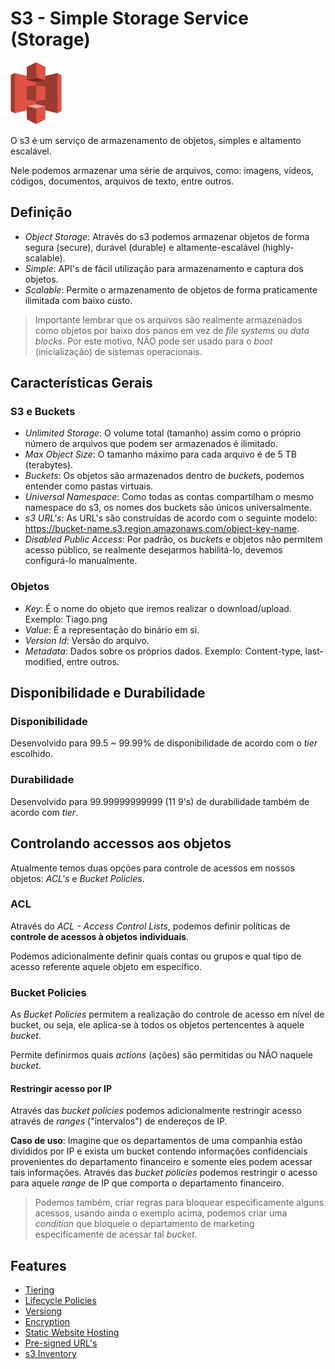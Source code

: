 # S3 - Simple Storage Service (Storage)

<img height=100px; alt="s3" src="../../../../images/s3.png" />

O s3 é um serviço de armazenamento de objetos, simples e altamento escalável.

Nele podemos armazenar uma série de arquivos, como: imagens, vídeos, códigos, documentos, arquivos de texto, entre outros.

## Definição

- *Object Storage*: Através do s3 podemos armazenar objetos de forma segura (secure), durável (durable) e altamente-escalável (highly-scalable).
- *Simple*: API's de fácil utilização para armazenamento e captura dos objetos.
- *Scalable*: Permite o armazenamento de objetos de forma praticamente ilimitada com baixo custo.

> Importante lembrar que os arquivos são realmente armazenados como objetos por baixo dos panos em vez de *file systems* ou *data blocks*. Por este motivo, NÃO pode ser usado para o *boot* (inicialização) de sistemas operacionais.

## Características Gerais

### S3 e Buckets

- *Unlimited Storage*: O volume total (tamanho) assim como o próprio número de arquivos que podem ser armazenados é ilimitado.
- *Max Object Size*: O tamanho máximo para cada arquivo é de 5 TB (terabytes).
- *Buckets*: Os objetos são armazenados dentro de *buckets*, podemos entender como pastas virtuais.
- *Universal Namespace*: Como todas as contas compartilham o mesmo namespace do s3, os nomes dos buckets são únicos universalmente.
- *s3 URL's*: As URL's são construídas de acordo com o seguinte modelo: https://bucket-name.s3.region.amazonaws.com/object-key-name.
- *Disabled Public Access*: Por padrão, os *buckets* e objetos não permitem acesso público, se realmente desejarmos habilitá-lo, devemos configurá-lo manualmente.

### Objetos

- *Key*: É o nome do objeto que iremos realizar o download/upload. Exemplo: Tiago.png
- *Value*: É a representação do binário em si.
- *Version Id*: Versão do arquivo.
- *Metadata*: Dados sobre os próprios dados. Exemplo: Content-type, last-modified, entre outros.

## Disponibilidade e Durabilidade

### Disponibilidade

Desenvolvido para 99.5 ~ 99.99% de disponibilidade de acordo com o *tier* escolhido.

### Durabilidade

Desenvolvido para 99.99999999999 (11 9's) de durabilidade também de acordo com *tier*.

## Controlando accessos aos objetos

Atualmente temos duas opções para controle de acessos em nossos objetos: *ACL's* e *Bucket Policies*.

### ACL

Através do *ACL - Access Control Lists*, podemos definir políticas de **controle de acessos à objetos individuais**.

Podemos adicionalmente definir quais contas ou grupos e qual tipo de acesso referente aquele objeto em específico.

### Bucket Policies

As *Bucket Policies* permitem a realização do controle de acesso em nível de bucket, ou seja, ele aplica-se à todos os objetos pertencentes à aquele *bucket*.

Permite definirmos quais *actions* (ações) são permitidas ou NÃO naquele *bucket*.

#### Restringir acesso por IP

Através das *bucket policies* podemos adicionalmente restringir acesso através de *ranges* ("intervalos") de endereços de IP.

**Caso de uso**: Imagine que os departamentos de uma companhia estão divididos por IP e exista um bucket contendo informações confidenciais provenientes do departamento financeiro e somente eles podem acessar tais informações. Através das *bucket policies* podemos restringir o acesso para aquele *range* de IP que comporta o departamento financeiro.

> Podemos também, criar regras para bloquear especificamente alguns acessos, usando ainda o exemplo acima, podemos criar uma *condition* que bloqueie o departamento de marketing especificamente de acessar tal *bucket*.

## Features

- [Tiering](./s3-storage-classes-tiering.md)
- [Lifecycle Policies](./s3-lifecycle-polices.md)
- [Versiong](./s3-versioning.md)
- [Encryption](./s3-encryption.md)
- [Static Website Hosting](./s3-static-website-hosting.md)
- [Pre-signed URL's](./s3-pre-signed-urls.md)
- [s3 Inventory](./s3-inventory.md)